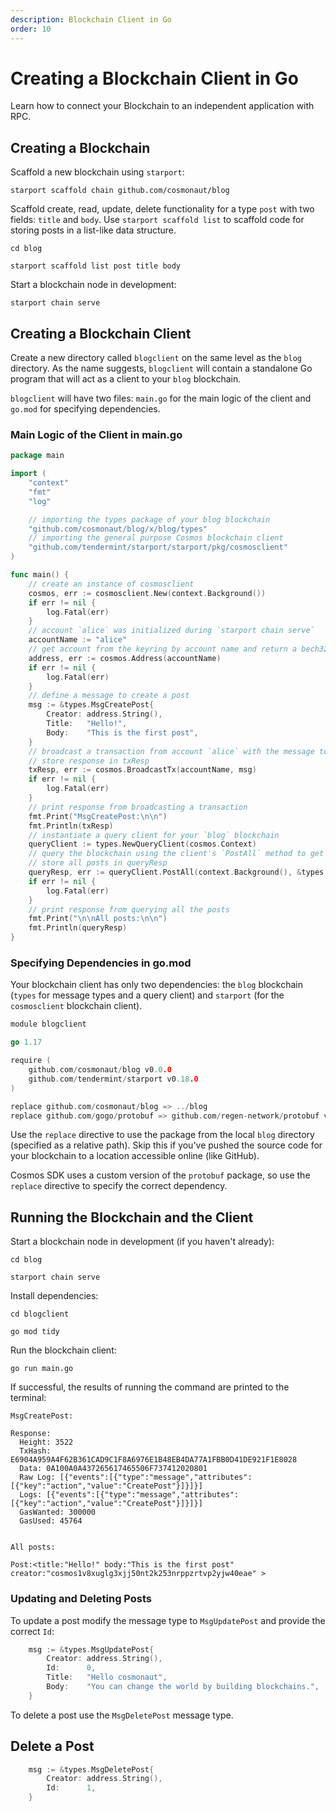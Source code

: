 ```yaml
---
description: Blockchain Client in Go
order: 10
---
```


# Creating a Blockchain Client in Go

Learn how to connect your Blockchain to an independent application with RPC.

## Creating a Blockchain

Scaffold a new blockchain using `starport`:

```
starport scaffold chain github.com/cosmonaut/blog
```

Scaffold create, read, update, delete functionality for a type `post` with two fields: `title` and `body`. Use `starport scaffold list` to scaffold code for storing posts in a list-like data structure.

```
cd blog
```

```
starport scaffold list post title body
```

Start a blockchain node in development:

```
starport chain serve
```

## Creating a Blockchain Client

Create a new directory called `blogclient` on the same level as the `blog` directory. As the name suggests, `blogclient` will contain a standalone Go program that will act as a client to your `blog` blockchain.

`blogclient` will have two files: `main.go` for the main logic of the client and `go.mod` for specifying dependencies.

### Main Logic of the Client in main.go

```go
package main

import (
	"context"
	"fmt"
	"log"

	// importing the types package of your blog blockchain
	"github.com/cosmonaut/blog/x/blog/types"
	// importing the general purpose Cosmos blockchain client
	"github.com/tendermint/starport/starport/pkg/cosmosclient"
)

func main() {
	// create an instance of cosmosclient
	cosmos, err := cosmosclient.New(context.Background())
	if err != nil {
		log.Fatal(err)
	}
	// account `alice` was initialized during `starport chain serve`
	accountName := "alice"
	// get account from the keyring by account name and return a bech32 address
	address, err := cosmos.Address(accountName)
	if err != nil {
		log.Fatal(err)
	}
	// define a message to create a post
	msg := &types.MsgCreatePost{
		Creator: address.String(),
		Title:   "Hello!",
		Body:    "This is the first post",
	}
	// broadcast a transaction from account `alice` with the message to create a post
	// store response in txResp
	txResp, err := cosmos.BroadcastTx(accountName, msg)
	if err != nil {
		log.Fatal(err)
	}
	// print response from broadcasting a transaction
	fmt.Print("MsgCreatePost:\n\n")
	fmt.Println(txResp)
	// instantiate a query client for your `blog` blockchain
	queryClient := types.NewQueryClient(cosmos.Context)
	// query the blockchain using the client's `PostAll` method to get all posts
	// store all posts in queryResp
	queryResp, err := queryClient.PostAll(context.Background(), &types.QueryAllPostRequest{})
	if err != nil {
		log.Fatal(err)
	}
	// print response from querying all the posts
	fmt.Print("\n\nAll posts:\n\n")
	fmt.Println(queryResp)
}
```

### Specifying Dependencies in go.mod

Your blockchain client has only two dependencies: the `blog` blockchain (`types` for message types and a query client) and `starport` (for the `cosmosclient` blockchain client).

```go
module blogclient

go 1.17

require (
	github.com/cosmonaut/blog v0.0.0
	github.com/tendermint/starport v0.18.0
)

replace github.com/cosmonaut/blog => ../blog
replace github.com/gogo/protobuf => github.com/regen-network/protobuf v1.3.3-alpha.regen.1
```

Use the `replace` directive to use the package from the local `blog` directory (specified as a relative path). Skip this if you've pushed the source code for your blockchain to a location accessible online (like GitHub).

Cosmos SDK uses a custom version of the `protobuf` package, so use the `replace` directive to specify the correct dependency.

## Running the Blockchain and the Client

Start a blockchain node in development (if you haven't already):

```
cd blog

starport chain serve
```

Install dependencies:

```
cd blogclient

go mod tidy
```

Run the blockchain client:

```
go run main.go
```

If successful, the results of running the command are printed to the terminal:

```
MsgCreatePost:

Response:
  Height: 3522
  TxHash: E6904A959A4F62B361CAD9C1F8A6976E1B48EB4DA77A1FBB0D41DE921F1E8028
  Data: 0A100A0A437265617465506F737412020801
  Raw Log: [{"events":[{"type":"message","attributes":[{"key":"action","value":"CreatePost"}]}]}]
  Logs: [{"events":[{"type":"message","attributes":[{"key":"action","value":"CreatePost"}]}]}]
  GasWanted: 300000
  GasUsed: 45764


All posts:

Post:<title:"Hello!" body:"This is the first post" creator:"cosmos1v8xuglg3xjj50nt2k253nrppzrtvp2yjw40eae" >
```

### Updating and Deleting Posts

To update a post modify the message type to `MsgUpdatePost` and provide the correct `Id`:

```go
	msg := &types.MsgUpdatePost{
		Creator: address.String(),
		Id:      0,
		Title:   "Hello cosmonaut",
		Body:    "You can change the world by building blockchains.",
	}
```

To delete a post use the `MsgDeletePost` message type.

## Delete a Post

```go
	msg := &types.MsgDeletePost{
		Creator: address.String(),
		Id:      1,
	}
```
